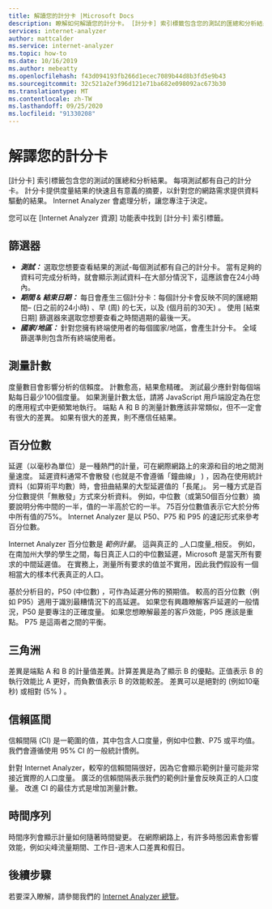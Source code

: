 ```yaml
---
title: 解讀您的計分卡 |Microsoft Docs
description: 瞭解如何解讀您的計分卡。 [計分卡] 索引標籤包含您的測試的匯總和分析結果。
services: internet-analyzer
author: mattcalder
ms.service: internet-analyzer
ms.topic: how-to
ms.date: 10/16/2019
ms.author: mebeatty
ms.openlocfilehash: f43d094193fb266d1ecec7089b44d8b3fd5e9b43
ms.sourcegitcommit: 32c521a2ef396d121e71ba682e098092ac673b30
ms.translationtype: MT
ms.contentlocale: zh-TW
ms.lasthandoff: 09/25/2020
ms.locfileid: "91330208"
---
```

# <a name="interpreting-your-scorecard"></a>解譯您的計分卡

[計分卡] 索引標籤包含您的測試的匯總和分析結果。 每項測試都有自己的計分卡。 計分卡提供度量結果的快速且有意義的摘要，以針對您的網路需求提供資料驅動的結果。 Internet Analyzer 會處理分析，讓您專注于決定。

您可以在 [Internet Analyzer 資源] 功能表中找到 [計分卡] 索引標籤。 


## <a name="filters"></a>篩選器

* ***測試：*** 選取您想要查看結果的測試-每個測試都有自己的計分卡。 當有足夠的資料可完成分析時，就會顯示測試資料–在大部分情況下，這應該會在24小時內。 
* ***期間 & 結束日期：*** 每日會產生三個計分卡：每個計分卡會反映不同的匯總期間– (日之前的24小時) 、早 (周) 的七天，以及 (個月前的30天) 。 使用 [結束日期] 篩選器來選取您想要查看之時間週期的最後一天。 
* ***國家/地區：*** 針對您擁有終端使用者的每個國家/地區，會產生計分卡。 全域篩選準則包含所有終端使用者。

## <a name="measurement-count"></a>測量計數

度量數目會影響分析的信賴度。 計數愈高，結果愈精確。 測試最少應針對每個端點每日最少100個度量。 如果測量計數太低，請將 JavaScript 用戶端設定為在您的應用程式中更頻繁地執行。 端點 A 和 B 的測量計數應該非常類似，但不一定會有很大的差異。 如果有很大的差異，則不應信任結果。

## <a name="percentiles"></a>百分位數

延遲（以毫秒為單位）是一種熱門的計量，可在網際網路上的來源和目的地之間測量速度。 延遲資料通常不會散發 (也就是不會遵循「鐘曲線」 ) ，因為在使用統計資料（如算術平均數）時，會扭曲結果的大型延遲值的「長尾」。 另一種方式是百分位數提供「無散發」方式來分析資料。 例如，中位數（或第50個百分位數）摘要說明分佈中間的一半，值的一半高於它的一半。 75百分位數值表示它大於分佈中所有值的75%。 Internet Analyzer 是以 P50、P75 和 P95 的速記形式來參考百分位數。

Internet Analyzer 百分位數是 _範例計量_。 這與真正的 _人口度量_相反。 例如，在南加州大學的學生之間，每日真正人口的中位數延遲，Microsoft 是當天所有要求的中間延遲值。 在實務上，測量所有要求的值並不實用，因此我們假設有一個相當大的樣本代表真正的人口。

基於分析目的，P50 (中位數) ，可作為延遲分佈的預期值。 較高的百分位數（例如 P95）適用于識別最糟情況下的高延遲。 如果您有興趣瞭解客戶延遲的一般情況，P50 是要專注的正確度量。 如果您想瞭解最差的客戶效能，P95 應該是重點。 P75 是這兩者之間的平衡。


## <a name="deltas"></a>三角洲

差異是端點 A 和 B 的計量值差異。計算差異是為了顯示 B 的優點。正值表示 B 的執行效能比 A 更好，而負數值表示 B 的效能較差。 差異可以是絕對的 (例如10毫秒) 或相對 (5% ) 。

## <a name="confidence-interval"></a>信賴區間 

信賴間隔 (CI) 是一範圍的值，其中包含人口度量，例如中位數、P75 或平均值。 我們會遵循使用 95% CI 的一般統計慣例。

針對 Internet Analyzer，較窄的信賴間隔很好，因為它會顯示範例計量可能非常接近實際的人口度量。 廣泛的信賴間隔表示我們的範例計量會反映真正的人口度量。 改進 CI 的最佳方式是增加測量計數。

## <a name="time-series"></a>時間序列 

時間序列會顯示計量如何隨著時間變更。 在網際網路上，有許多時態因素會影響效能，例如尖峰流量期間、工作日-週末人口差異和假日。


## <a name="next-steps"></a>後續步驟

若要深入瞭解，請參閱我們的 [Internet Analyzer 總覽](internet-analyzer-overview.md)。
